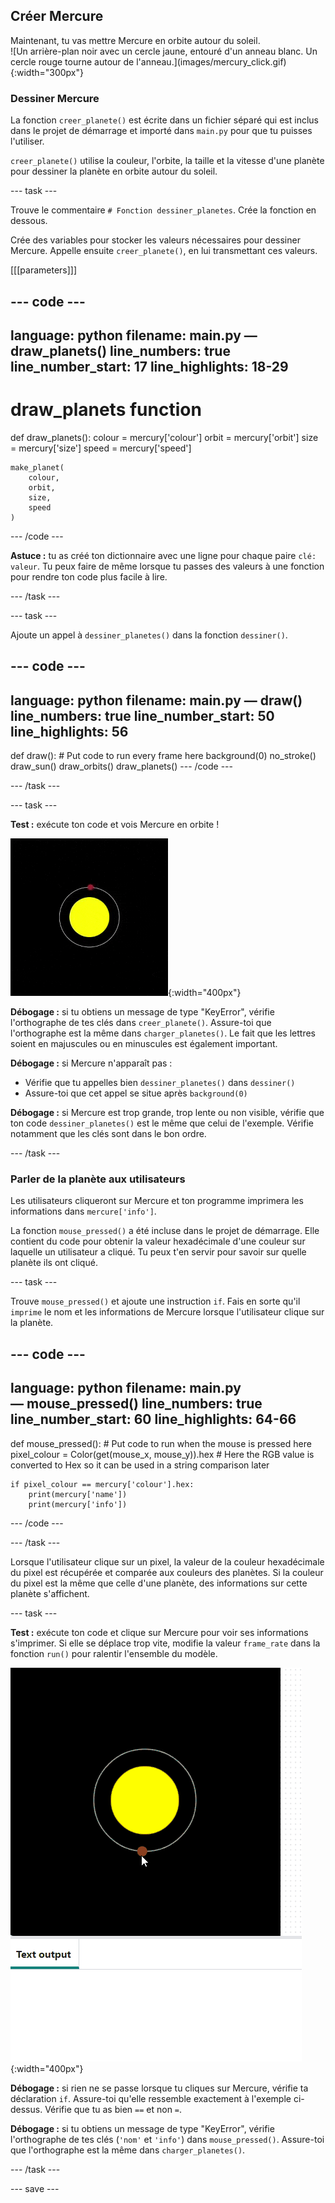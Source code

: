 ## Créer Mercure

<div style="display: flex; flex-wrap: wrap">
<div style="flex-basis: 200px; flex-grow: 1; margin-right: 15px;">
Maintenant, tu vas mettre Mercure en orbite autour du soleil.
</div>
<div>
![Un arrière-plan noir avec un cercle jaune, entouré d'un anneau blanc. Un cercle rouge tourne autour de l'anneau.](images/mercury_click.gif){:width="300px"}
</div>
</div>

### Dessiner Mercure

La fonction `creer_planete()` est écrite dans un fichier séparé qui est inclus dans le projet de démarrage et importé dans `main.py` pour que tu puisses l'utiliser.

`creer_planete()` utilise la couleur, l'orbite, la taille et la vitesse d'une planète pour dessiner la planète en orbite autour du soleil.

--- task ---

Trouve le commentaire `# Fonction dessiner_planetes`. Crée la fonction en dessous.

Crée des variables pour stocker les valeurs nécessaires pour dessiner Mercure. Appelle ensuite `creer_planete()`, en lui transmettant ces valeurs.

[[[parameters]]]

--- code ---
---
language: python filename: main.py — draw_planets() line_numbers: true line_number_start: 17
line_highlights: 18-29
---
# draw_planets function
def draw_planets(): colour = mercury['colour'] orbit = mercury['orbit'] size = mercury['size'] speed = mercury['speed']

    make_planet(
        colour, 
        orbit, 
        size, 
        speed
    )
--- /code ---

**Astuce :** tu as créé ton dictionnaire avec une ligne pour chaque paire `clé: valeur`. Tu peux faire de même lorsque tu passes des valeurs à une fonction pour rendre ton code plus facile à lire.

--- /task ---

--- task ---

Ajoute un appel à `dessiner_planetes()` dans la fonction `dessiner()`.

--- code ---
---
language: python filename: main.py — draw() line_numbers: true line_number_start: 50
line_highlights: 56
---
def draw(): # Put code to run every frame here background(0) no_stroke() draw_sun() draw_orbits() draw_planets() --- /code ---

--- /task ---

--- task ---

**Test :** exécute ton code et vois Mercure en orbite !

![Un arrière-plan noir avec un cercle jaune, entouré d'un anneau blanc. Un cercle rouge tourne autour de l'anneau.](images/mercury.gif){:width="400px"}

**Débogage :** si tu obtiens un message de type "KeyError", vérifie l'orthographe de tes clés dans `creer_planete()`. Assure-toi que l'orthographe est la même dans `charger_planetes()`. Le fait que les lettres soient en majuscules ou en minuscules est également important.

**Débogage :** si Mercure n'apparaît pas :
 - Vérifie que tu appelles bien `dessiner_planetes()` dans `dessiner()`
 - Assure-toi que cet appel se situe après `background(0)`

**Débogage :** si Mercure est trop grande, trop lente ou non visible, vérifie que ton code `dessiner_planetes()` est le même que celui de l'exemple. Vérifie notamment que les clés sont dans le bon ordre.

--- /task ---

### Parler de la planète aux utilisateurs

Les utilisateurs cliqueront sur Mercure et ton programme imprimera les informations dans `mercure['info']`.

La fonction `mouse_pressed()` a été incluse dans le projet de démarrage. Elle contient du code pour obtenir la valeur hexadécimale d'une couleur sur laquelle un utilisateur a cliqué. Tu peux t'en servir pour savoir sur quelle planète ils ont cliqué.

--- task ---

Trouve `mouse_pressed()` et ajoute une instruction `if`. Fais en sorte qu'il `imprime` le nom et les informations de Mercure lorsque l'utilisateur clique sur la planète.

--- code ---
---
language: python filename: main.py — mouse_pressed() line_numbers: true line_number_start: 60
line_highlights: 64-66
---
def mouse_pressed(): # Put code to run when the mouse is pressed here pixel_colour = Color(get(mouse_x, mouse_y)).hex  # Here the RGB value is converted to Hex so it can be used in a string comparison later

    if pixel_colour == mercury['colour'].hex:
        print(mercury['name'])
        print(mercury['info'])

--- /code ---

--- /task ---

Lorsque l'utilisateur clique sur un pixel, la valeur de la couleur hexadécimale du pixel est récupérée et comparée aux couleurs des planètes. Si la couleur du pixel est la même que celle d'une planète, des informations sur cette planète s'affichent.

--- task ---

**Test :** exécute ton code et clique sur Mercure pour voir ses informations s'imprimer. Si elle se déplace trop vite, modifie la valeur `frame_rate` dans la fonction `run()` pour ralentir l'ensemble du modèle.

![Un arrière-plan noir avec un cercle jaune, entouré d'un anneau blanc. Un cercle rouge tourne autour de l'anneau. Des informations sur Mercure apparaissent dans text output.](images/mercury_click.gif){:width="400px"}

**Débogage :** si rien ne se passe lorsque tu cliques sur Mercure, vérifie ta déclaration `if`. Assure-toi qu'elle ressemble exactement à l'exemple ci-dessus. Vérifie que tu as bien `==` et non `=`.

**Débogage :** si tu obtiens un message de type "KeyError", vérifie l'orthographe de tes clés (`'nom'` et `'info'`) dans `mouse_pressed()`. Assure-toi que l'orthographe est la même dans `charger_planetes()`.

--- /task ---

--- save ---
